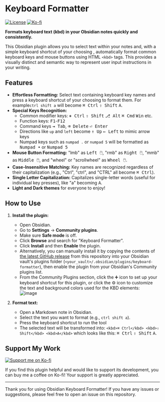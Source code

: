 # Keyboard Formatter

[![License](https://img.shields.io/badge/License-0BSD-blue?style=for-the-badge&labelColor=555555)](LICENSE)
[![Ko-fi](https://img.shields.io/badge/Support-Ko--fi-FF5E5B?style=for-the-badge&logo=ko-fi&logoColor=white)](https://ko-fi.com/lauloque)

**Formats keyboard text (kbd) in your Obsidian notes quickly and consistently.**

This Obsidian plugin allows you to select text within your notes and, with a simple keyboard shortcut of your choosing , automatically format common keyboard keys and mouse buttons using HTML `<kbd>` tags. This provides a visually distinct and semantic way to represent user input instructions in your writing.

## Features

- **Effortless Formatting:** Select text containing keyboard key names and press a keyboard shortcut of your choosing  to format them. For example`ctrl shift a` will become <kbd>⌘ Ctrl</kbd> <kbd>⇧ Shift</kbd> <kbd>A</kbd>.
- **Special Keys Recognition:**
   - Common modifier keys: <kbd>&#9096; Ctrl</kbd> <kbd>&#8679; Shift</kbd> <kbd>&#9095; Alt</kbd> <kbd>&#8984; Cmd</kbd> <kbd>Win</kbd> etc.
   - Function keys: <kbd>F1</kbd>-<kbd>F12</kbd>
   - Command keys <kbd>⇥ Tab</kbd>, <kbd>⌫ Delete</kbd> <kbd>⏎ Enter</kbd>
   - Directions like `up` and `left` become <kbd>↑ Up</kbd> <kbd>← Left</kbd> to mimic arrow keys
   - Numpad keys such as `numpad .` or `numpad 5`  will be formatted as <kbd>Numpad&nbsp;•</kbd> or <kbd>Numpad&nbsp;5</kbd>
- **Mouse Button Formatting:** "lmb" as <kbd>Left 🖱️</kbd>, "rmb" as <kbd>Right 🖱️</kbd>, "mmb" as <kbd>Middle 🖱️</kbd>, and "wheel" or "scrollwheel" as <kbd>Wheel 🖱️</kbd>.
- **Case-Insensitive Matching:** Key names are recognized regardless of their capitalization (e.g., "Ctrl", "ctrl", and "CTRL" all become <kbd>⌘ Ctrl</kbd>).
- **Single Letter Capitalization:** Capitalizes single-letter words (useful for individual key presses), like "a" becoming <kbd>A</kbd>.
- **Light and Dark themes** for everyone to enjoy!

## How to Use

1. **Install the plugin:**
   
   - Open Obsidian.
   - Go to **Settings** -> **Community plugins**.
   - Make sure **Safe mode** is off.
   - Click **Browse** and search for "Keyboard Formatter".
   - Click **Install** and then **Enable** the plugin.
   - Alternatively, you can manually install it by copying the contents of [the latest GitHub release](https://github.com/Lauloque/Obsidian-Keyboard-Formatter/releases/latest) from this repository into your Obsidian vault's plugins folder (`<your_vault>/.obsidian/plugins/keyboard-formatter`), then enable the plugin from your Obsidian's Community plugins list.
   - From the Community Plugins section, click the ➕ icon to set up your keyboard shortcut for this plugin, or click the ⚙️ icon to customize the text and background colors used for the KBD elements:  
     ![image](https://github.com/user-attachments/assets/e0c26038-0619-404e-a0b4-62f5ded66ff8)


2. **Format text:**
   
   - Open a Markdown note in Obsidian.
   - Select the text you want to format (e.g., `ctrl shift a`).
   - Press the keyboard shortcut to run the tool
   - The selected text will be transformed into: `<kbd>⌘ Ctrl</kbd> <kbd>⇧ Shift</kbd> <kbd>A</kbd>` which looks like this: <kbd>⌘ Ctrl</kbd> <kbd>⇧ Shift</kbd> <kbd>A</kbd>.

## Support My Work

[![Support me on Ko-fi](https://img.shields.io/badge/Support-Ko--fi-FF5E5B?style=for-the-badge&logo=ko-fi&logoColor=white)](https://ko-fi.com/lauloque)

If you find this plugin helpful and would like to support its development, you can buy me a coffee on Ko-fi! Your support is greatly appreciated.

---

Thank you for using Obsidian Keyboard Formatter! If you have any issues or suggestions, please feel free to open an issue on this repository.
